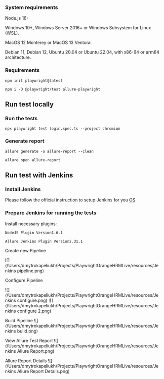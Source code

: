 ### System requirements

Node.js 16+

Windows 10+, Windows Server 2016+ or Windows Subsystem for Linux (WSL).

MacOS 12 Monterey or MacOS 13 Ventura.

Debian 11, Debian 12, Ubuntu 20.04 or Ubuntu 22.04, with x86-64 or arm64 architecture.

### Requirements
`npm init playwright@latest`

`npm i -D @playwright/test allure-playwright`

## Run test locally
### Run the tests
`npx playwright test login.spec.ts --project chromium`

### Generate report
`allure generate -o allure-report --clean`

`allure open allure-report`

## Run test with Jenkins
### Install Jenkins

Please follow the official instruction to setup Jenkins for you [OS](https://www.jenkins.io/doc/book/installing/)

### Prepare Jenkins for running the tests

Install necessary plugins:

`NodeJS Plugin Version1.6.1`

`Allure Jenkins Plugin Version2.31.1`

Create new Pipeline

![](/Users/dmytrokapeliukh/Projects/PlaywrightOrangeHRMLive/resources/Jenkins pipeline.png)

Configure Pipeline

![](/Users/dmytrokapeliukh/Projects/PlaywrightOrangeHRMLive/resources/Jenkins configure.png)
![](/Users/dmytrokapeliukh/Projects/PlaywrightOrangeHRMLive/resources/Jenkins configure 2.png)

Build Pipeline
![](/Users/dmytrokapeliukh/Projects/PlaywrightOrangeHRMLive/resources/Jenkins build.png)

View Allure Test Report
![](/Users/dmytrokapeliukh/Projects/PlaywrightOrangeHRMLive/resources/Jenkins Allure Report.png)

Allure Report Details
![](/Users/dmytrokapeliukh/Projects/PlaywrightOrangeHRMLive/resources/Jenkins Allure Report Details.png)